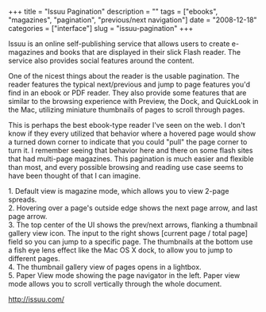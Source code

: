 +++
title = "Issuu Pagination"
description = ""
tags = ["ebooks", "magazines", "pagination", "previous/next navigation"]
date = "2008-12-18"
categories = ["interface"]
slug = "issuu-pagination"
+++


<p>Issuu is an online self-publishing service that allows users to create e-magazines and books that are displayed in their slick Flash reader. The service also provides social features around the content. </p>
<p>One of the nicest things about the reader is the usable pagination. The reader features the typical next/previous and jump to page features you'd find in an ebook or PDF reader. They also provide some features that are similar to the browsing experience with Preview, the Dock, and QuickLook in the Mac, utilizing miniature thumbnails of pages to scroll through pages.</p>
<p>This is perhaps the best ebook-type reader I've seen on the web. I don't know if they every utilized that behavior where a hovered page would show a turned down corner to indicate that you could "pull" the page corner to turn it. I remember seeing that behavior here and there on some flash sites that had multi-page magazines. This pagination is much easier and flexible than most, and every possible browsing and reading use case seems to have been thought of that I can imagine.</p>
<div id="screens-full" class="clear"><div class="caption">1. Default view is magazine mode, which allows you to view 2-page spreads.</div><div class="fullimg clear"><a href="http://media.konigi.com/interface/issuu-pagination-1.png" class="group" rel="group" title="1. Default view is magazine mode, which allows you to view 2-page spreads."><img src="http://media.konigi.com/interface/issuu-pagination-1.png" alt="" class="img-responsive"></a></div></div><div id="screens-full" class="clear"><div class="caption">2. Hovering over a page's outside edge shows the next page arrow, and last page arrow.</div><div class="fullimg clear"><a href="http://media.konigi.com/interface/issuu-pagination-2.png" class="group" rel="group" title="2. Hovering over a page's outside edge shows the next page arrow, and last page arrow."><img src="http://media.konigi.com/interface/issuu-pagination-2.png" alt="" class="img-responsive"></a></div></div><div id="screens-full" class="clear"><div class="caption">3. The top center of the UI shows the prev/next arrows, flanking a thumbnail gallery view icon. The input to the right shows [current page / total page] field so you can jump to a specific page. The thumbnails at the bottom use a fish eye lens effect like the Mac OS X dock, to allow you to jump to different pages.</div><div class="fullimg clear"><a href="http://media.konigi.com/interface/issuu-pagination-3.png" class="group" rel="group" title="3. The top center of the UI shows the prev/next arrows, flanking a thumbnail gallery view icon. The ..."><img src="http://media.konigi.com/interface/issuu-pagination-3.png" alt="" class="img-responsive"></a></div></div><div id="screens-full" class="clear"><div class="caption">4. The thumbnail gallery view of pages opens in a lightbox.</div><div class="fullimg clear"><a href="http://media.konigi.com/interface/issuu-pagination-4.png" class="group" rel="group" title="4. The thumbnail gallery view of pages opens in a lightbox."><img src="http://media.konigi.com/interface/issuu-pagination-4.png" alt="" class="img-responsive"></a></div></div><div id="screens-full" class="clear"><div class="caption">5. Paper View mode showing the page navigator in the left. Paper view mode allows you to scroll vertically through the whole document.</div><div class="fullimg clear"><a href="http://media.konigi.com/interface/issuu-pagination-5.png" class="group" rel="group" title="5. Paper View mode showing the page navigator in the left. Paper view mode allows you to scroll vert..."><img src="http://media.konigi.com/interface/issuu-pagination-5.png" alt="" class="img-responsive"></a></div></div>        
<p><a href="http://issuu.com/">http://issuu.com/</a></p>

